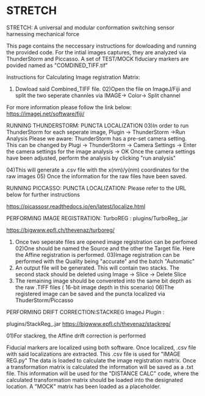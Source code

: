# STRETCH
STRETCH: A universal and modular conformation switching sensor harnessing mechanical force

This page contains the neccessary instructions for dowloading and running the provided code.
For the intial images captures, they are analyzed via ThunderStorm and Piccasso. A set of TEST/MOCK fiduciary markers are povided named as "COMDINED_TIFF.tif"

Instructions for Calculating Image registration Matrix:
01) Dowload said Combined_TIFF file.
02)Open the file on ImageJ/Fiji and split the two seperate channles via IMAGE-> Color-> Split channel

For more information please follow the link below:
https://imagej.net/software/fiji/


RUNNING THUNDERSTORM: PUNCTA LOCALIZATION
03)In order to run ThunderStorm for each seperate image, Plugin -> ThunderStorm ->Run Analysis
Please we aware: ThunderStorm has a pre-set camera setting. This can be changed by Plugi  -> ThunderStorm -> Camera Settings -> Enter the camera settings for the image analysis -> OK
Once the camera settings have been adjusted, perform the analysis by clicking "run analysis"

04)This will generate a .csv file with the x(nm)/y(nm) coordinates for the raw images
05) Once the information for the raw files have been saved.

RUNNING PICCASSO: PUNCTA LOCALIZATION: 
Please refer to the URL below for further instructions

https://picassosr.readthedocs.io/en/latest/localize.html


PERFORMING IMAGE REGISTRATION: TurboREG : plugins/TurboReg_.jar

https://bigwww.epfl.ch/thevenaz/turboreg/

01) Once two seperate files are opened image registration can be perfomed
02)One should be named the Source and the other the Target file. Here the Affine registration is performed.
03)Image registration can be performed with the Quality being "accurate" and the batch "Automatic" 
04) An output file will be generated. This will contain two stacks. The second stack should be deleted using Image -> Slice -> Delete Slice
05) The remaining image should be convereted into the same bit depth as the raw .TIFF files ( 16-bit image depth in this scenario)
06)The registered image can be saved and the puncta localized via ThuderStorm/Piccasso

PERFORMING DRIFT CORRECTION:STACKREG ImageJ Plugin : 

plugins/StackReg_.jar
https://bigwww.epfl.ch/thevenaz/stackreg/

01)For stackreg, the Affine drift correction is performed

Fiducial markers are localized using both software. Once localized, .csv file with said localizations are extracted. This .csv file is used for "IMAGE REG.py" The data is loaded to calculate the image registration matrix. 
Once a transformation matrix is calculated the information will be saved as a .txt file. This information will be used for the "DISTANCE CALC" code, where the calculated transformation matrix should be loaded into the designated location. A "MOCK" matrix has been loaded as a placeholder. 







